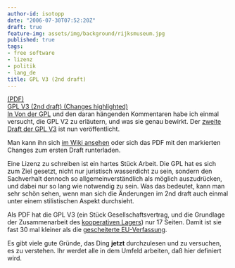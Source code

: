```yaml
---
author-id: isotopp
date: "2006-07-30T07:52:20Z"
draft: true
feature-img: assets/img/background/rijksmuseum.jpg
published: true
tags:
- free software
- lizenz
- politik
- lang_de
title: GPL V3 (2nd draft)
---
```

<div class="serendipity_imageComment_right" style="width: px"><div class="serendipity_imageComment_img"><a class='serendipity_image_link' href='/uploads/gpl3-dd1to2-markup.pdf'><!--s9ymdb:4024-->(PDF)</div><div class="serendipity_imageComment_txt">GPL V3 (2nd draft)
(Changes highlighted)</div></div> In <a href="http://blog.koehntopp.de/archives/680-Von-der-GPL.html">Von der GPL</a> und den daran hängenden Kommentaren habe ich einmal versucht, die GPL V2 zu erläutern, und was sie genau bewirkt. Der <a href="http://trends.newsforge.com/article.pl?sid=06/07/28/0124234">zweite Draft der GPL V3</a> ist nun veröffentlicht.

Man kann ihn sich <a href="http://gplv3.fsf.org/gpl-draft-2006-07-27.html">im Wiki ansehen</a> oder sich das PDF mit den markierten Changes zum ersten Draft runterladen.

Eine Lizenz zu schreiben ist ein hartes Stück Arbeit. Die GPL hat es sich zum Ziel gesetzt, nicht nur juristisch wasserdicht zu sein, sondern den Sachverhalt dennoch so allgemeinverständlich als möglich auszudrücken, und dabei nur so lang wie notwendig zu sein. Was das bedeutet, kann man sehr schön sehen, wenn man sich die Änderungen im 2nd draft auch einmal unter einem stilistischen Aspekt durchsieht.

Als PDF hat die GPL V3 (ein Stück Gesellschaftsvertrag, und die Grundlage der Zusammenarbeit des <a href="http://blog.koehntopp.de/archives/628-Ein-paar-ideologische-Steine-ins-Rollen-bringen.html">kooperativen Lagers</a>)  nur 17 Seiten. Damit ist sie fast 30 mal kleiner als die <a href="http://blog.koehntopp.de/archives/831-EU-Verfassung-Wortlaut.html">gescheiterte EU-Verfassung</a>.

Es gibt viele gute Gründe, das Ding <b>jetzt</b> durchzulesen und zu versuchen, es zu verstehen. Ihr werdet alle in dem Umfeld arbeiten, daß hier definiert wird.
